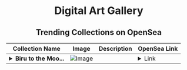 <div align="center">

# Digital Art Gallery

## Trending Collections on OpenSea

| Collection Name                       | Image                                                                                     | Description                       | OpenSea Link                                                                                          |
|---------------------------------------|-------------------------------------------------------------------------------------------|-----------------------------------|--------------------------------------------------------------------------------------------------------|
| **<details><summary>Biru to the Moo...</summary>Biru to the Moon</details>** | ![Image](https://i.seadn.io/s/raw/files/0a2e1042daaae7d75c47f07efcb72375.png?w=500&auto=format?w=200&auto=format) |  | <details><summary>Link</summary>[Biru to the Moon](https://opensea.io/collection/biru-to-the-moon)</details> |

</div>